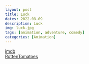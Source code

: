 ```yaml
---
layout: post
title: Luck
dates: 2022-08-09
description: Luck
img: luck.jpg
tags: [animation, adventure, comedy]
categories: [Animation]
---
```


[imdb](https://www.imdb.com/title/tt7214954/)  
[RottenTomatoes](https://www.rottentomatoes.com/m/luck_2022)

